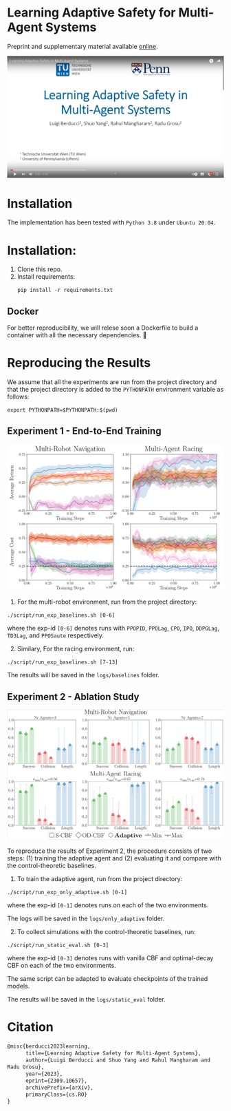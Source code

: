 # Learning Adaptive Safety for Multi-Agent Systems

Preprint and supplementary material available [online](https://arxiv.org/abs/2309.10657).


[![Video](docs/video_thumbnail.png)](https://youtu.be/NDOsWzt1xWo?si=kloCob3V9R_BJRBW)

# Installation

The implementation has been tested with `Python 3.8` under `Ubuntu 20.04`.


# Installation:

1. Clone this repo.
2. Install requirements:
   ```
   pip install -r requirements.txt
   ```
   
## Docker

For better reproducibility, we will relese soon a Dockerfile 
to build a container with all the necessary dependencies. :construction_worker:


# Reproducing the Results

We assume that all the experiments are run from the project directory
and that the project directory is added to the `PYTHONPATH` environment variable as follows:
```
export PYTHONPATH=$PYTHONPATH:$(pwd)
```

## Experiment 1 - End-to-End Training

![exp1](docs/exp1.png)

1. For the multi-robot environment, run from the project directory:
```
./script/run_exp_baselines.sh [0-6]
```
where the exp-id `[0-6]` denotes runs with 
`PPOPID`, `PPOLag`, `CPO`, `IPO`, `DDPGLag`, `TD3Lag`, and `PPOSaute` respectively.

2. Similary, For the racing environment, run:
```
./script/run_exp_baselines.sh [7-13]
```

The results will be saved in the `logs/baselines` folder.

## Experiment 2 - Ablation Study

![exp2](docs/exp2.png)

To reproduce the results of Experiment 2, the procedure consists of two steps:
(1) training the adaptive agent and (2) evaluating it and compare with the control-theoretic baselines.

1. To train the adaptive agent, run from the project directory:
```
./script/run_exp_only_adaptive.sh [0-1]
```
where the exp-id `[0-1]` denotes runs on each of the two environments.

The logs will be saved in the `logs/only_adaptive` folder.

2. To collect simulations with the control-theoretic baselines, run:
```
./script/run_static_eval.sh [0-3]
```
where the exp-id `[0-3]` denotes runs with vanilla CBF and optimal-decay CBF on each of the two environments. 

The same script can be adapted to evaluate checkpoints of the trained models.

The results will be saved in the `logs/static_eval` folder.


# Citation
```
@misc{berducci2023learning,
      title={Learning Adaptive Safety for Multi-Agent Systems}, 
      author={Luigi Berducci and Shuo Yang and Rahul Mangharam and Radu Grosu},
      year={2023},
      eprint={2309.10657},
      archivePrefix={arXiv},
      primaryClass={cs.RO}
}
```